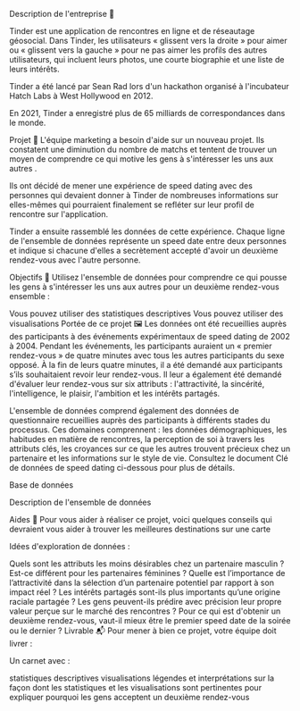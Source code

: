 Description de l'entreprise 📇

Tinder est une application de rencontres en ligne et de réseautage géosocial. Dans Tinder, les utilisateurs « glissent vers la droite » pour aimer ou « glissent vers la gauche » pour ne pas aimer les profils des autres utilisateurs, qui incluent leurs photos, une courte biographie et une liste de leurs intérêts.

Tinder a été lancé par Sean Rad lors d'un hackathon organisé à l'incubateur Hatch Labs à West Hollywood en 2012.

En 2021, Tinder a enregistré plus de 65 milliards de correspondances dans le monde.

Projet 🚧
L'équipe marketing a besoin d'aide sur un nouveau projet. Ils constatent une diminution du nombre de matchs et tentent de trouver un moyen de comprendre ce qui motive les gens à s'intéresser les uns aux autres .

Ils ont décidé de mener une expérience de speed dating avec des personnes qui devaient donner à Tinder de nombreuses informations sur elles-mêmes qui pourraient finalement se refléter sur leur profil de rencontre sur l'application.

Tinder a ensuite rassemblé les données de cette expérience. Chaque ligne de l'ensemble de données représente un speed date entre deux personnes et indique si chacune d'elles a secrètement accepté d'avoir un deuxième rendez-vous avec l'autre personne.

Objectifs 🎯
Utilisez l'ensemble de données pour comprendre ce qui pousse les gens à s'intéresser les uns aux autres pour un deuxième rendez-vous ensemble :

Vous pouvez utiliser des statistiques descriptives
Vous pouvez utiliser des visualisations
Portée de ce projet 🖼️
Les données ont été recueillies auprès des participants à des événements expérimentaux de speed dating de 2002 à 2004. Pendant les événements, les participants auraient un « premier rendez-vous » de quatre minutes avec tous les autres participants du sexe opposé. À la fin de leurs quatre minutes, il a été demandé aux participants s’ils souhaitaient revoir leur rendez-vous. Il leur a également été demandé d'évaluer leur rendez-vous sur six attributs : l'attractivité, la sincérité, l'intelligence, le plaisir, l'ambition et les intérêts partagés.

L'ensemble de données comprend également des données de questionnaire recueillies auprès des participants à différents stades du processus. Ces domaines comprennent : les données démographiques, les habitudes en matière de rencontres, la perception de soi à travers les attributs clés, les croyances sur ce que les autres trouvent précieux chez un partenaire et les informations sur le style de vie. Consultez le document Clé de données de speed dating ci-dessous pour plus de détails.

Base de données

Description de l'ensemble de données

Aides 🦮
Pour vous aider à réaliser ce projet, voici quelques conseils qui devraient vous aider à trouver les meilleures destinations sur une carte

Idées d'exploration de données :

Quels sont les attributs les moins désirables chez un partenaire masculin ? Est-ce différent pour les partenaires féminines ?
Quelle est l’importance de l’attractivité dans la sélection d’un partenaire potentiel par rapport à son impact réel ?
Les intérêts partagés sont-ils plus importants qu’une origine raciale partagée ?
Les gens peuvent-ils prédire avec précision leur propre valeur perçue sur le marché des rencontres ?
Pour ce qui est d'obtenir un deuxième rendez-vous, vaut-il mieux être le premier speed date de la soirée ou le dernier ?
Livrable 📬
Pour mener à bien ce projet, votre équipe doit livrer :

Un carnet avec :

statistiques descriptives
visualisations
légendes et interprétations sur la façon dont les statistiques et les visualisations sont pertinentes pour expliquer pourquoi les gens acceptent un deuxième rendez-vous
